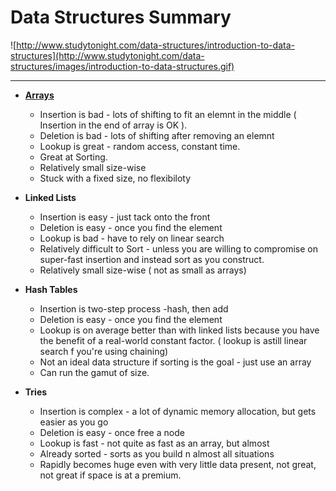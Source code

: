 # Data Structures Summary

![http://www.studytonight.com/data-structures/introduction-to-data-structures](http://www.studytonight.com/data-structures/images/introduction-to-data-structures.gif)

---

- **[Arrays](array.md)** 
	- Insertion is bad - lots of shifting to fit an elemnt in the middle ( Insertion in the end of array is OK ).
	- Deletion is bad - lots of shifting after removing an elemnt 
	- Lookup is great - random access, constant time.
	- Great at Sorting.
	- Relatively small size-wise
	- Stuck with a fixed size, no flexibiloty

- **Linked Lists** 
	- Insertion is easy - just tack onto the front
	- Deletion is easy - once you find the element
	- Lookup is bad - have to rely on linear search
	- Relatively difficult to Sort - unless you are willing to compromise on super-fast insertion and instead sort as you construct.
	- Relatively small size-wise ( not as small as arrays)
	
- **Hash Tables**
	- Insertion is two-step process -hash, then add
	- Deletion is easy - once you find the element
	- Lookup is on average better than with linked lists because you have the benefit of a real-world constant factor. ( lookup is astill linear search f you're using chaining)
	- Not an ideal data structure if sorting is the goal - just use an array
	- Can run the gamut of size.
	
- **Tries**
	- Insertion is complex - a lot of dynamic memory allocation, but gets easier as you go
	- Deletion is easy - once free a node
	- Lookup is fast - not quite as fast as an array, but almost
	- Already sorted - sorts as you build n almost all situations
	- Rapidly becomes huge even with very little data present, not great, not great if space is at a premium.
